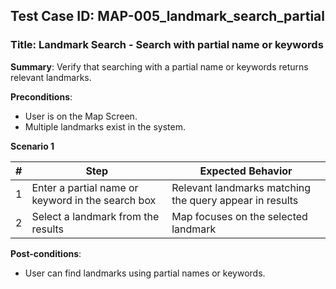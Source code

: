 ## Test Case ID: MAP-005_landmark_search_partial
### Title: Landmark Search - Search with partial name or keywords

**Summary**: Verify that searching with a partial name or keywords returns relevant landmarks.

**Preconditions**: 
- User is on the Map Screen.
- Multiple landmarks exist in the system.

**Scenario 1**

| # | Step                                      | Expected Behavior                                       |
|---|-------------------------------------------|--------------------------------------------------------|
| 1 | Enter a partial name or keyword in the search box | Relevant landmarks matching the query appear in results |
| 2 | Select a landmark from the results        | Map focuses on the selected landmark                    |

**Post-conditions**:
- User can find landmarks using partial names or keywords.
